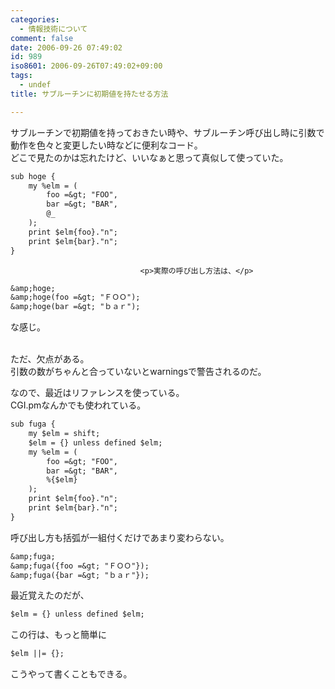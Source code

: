 ```yaml
---
categories:
  - 情報技術について
comment: false
date: 2006-09-26 07:49:02
id: 989
iso8601: 2006-09-26T07:49:02+09:00
tags:
  - undef
title: サブルーチンに初期値を持たせる方法

---
```


<div class="entry-body">
                                 <p>サブルーチンで初期値を持っておきたい時や、サブルーチン呼び出し時に引数で動作を色々と変更したい時などに便利なコード。<br />
どこで見たのかは忘れたけど、いいなぁと思って真似して使っていた。</p>

```default
sub hoge {
    my %elm = (
        foo =&gt; "FOO",
        bar =&gt; "BAR",
        @_
    );
    print $elm{foo}."n";
    print $elm{bar}."n";
}
```
                              
                                 <p>実際の呼び出し方法は、</p>

```default
&amp;hoge;
&amp;hoge(foo =&gt; "ＦＯＯ");
&amp;hoge(bar =&gt; "ｂａｒ");
```

<p>な感じ。</p>

<p><br />
ただ、欠点がある。<br />
引数の数がちゃんと合っていないとwarningsで警告されるのだ。</p>

<p>なので、最近はリファレンスを使っている。<br />
CGI.pmなんかでも使われている。</p>

```default
sub fuga {
    my $elm = shift;
    $elm = {} unless defined $elm;
    my %elm = (
        foo =&gt; "FOO",
        bar =&gt; "BAR",
        %{$elm}
    );
    print $elm{foo}."n";
    print $elm{bar}."n";
}
```

<p>呼び出し方も括弧が一組付くだけであまり変わらない。</p>

```default
&amp;fuga;
&amp;fuga({foo =&gt; "ＦＯＯ"});
&amp;fuga({bar =&gt; "ｂａｒ"});
```

<p>最近覚えたのだが、</p>

```default
$elm = {} unless defined $elm;
```

<p>この行は、もっと簡単に</p>

```default
$elm ||= {};
```

<p>こうやって書くこともできる。</p>
                              </div>
    	